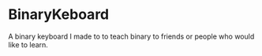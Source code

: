 # BinaryKeboard
A binary keyboard I made to to teach binary to friends or people who would like to learn. 
